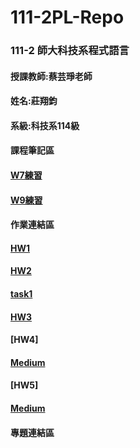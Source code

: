 # 111-2PL-Repo
### 111-2 師大科技系程式語言 
#### 授課教師:蔡芸琤老師
#### 姓名:莊翔鈞
#### 系級:科技系114級
#### 課程筆記區 
#### [W7練習](https://github.com/41071223H/111-2PL-Repo/blob/99e0a9a196a6cc5a9d278d2d8d8cbfa0315879eb/W7%E7%B7%B4%E7%BF%92.ipynb)
#### [W9練習](https://github.com/41071223H/111-2PL-Repo/blob/8a53aac82f98d6829da237f3d0fdf154037e1119/W9%E7%B7%B4%E7%BF%92.ipynb)
#### 作業連結區 
#### [HW1](https://github.com/41071223H/111-2PL-Repo/blob/ee8e66bbbe078258337955de5b632c482d47c177/HW1%20%E5%BB%B6%E4%BC%B8.ipynb)
#### [HW2](https://github.com/41071223H/111-2PL-Repo/blob/2f46ca2fc99908e9c50509076fd7a7bad5912cd9/HW2.ipynb) 
#### [task1](https://github.com/41071223H/111-2PL-Repo/blob/f31a39e63e58fc2f561d54aa0584aeebb26913be/1.ipynb)
#### [HW3](https://github.com/41071223H/111-2PL-Repo/blob/fa992ca0965661941f3baf626083de8e5392854d/HW3.ipynb)
#### [HW4]
#### [Medium](https://medium.com/@potter20021130/%E6%96%87%E5%AD%97%E6%8E%A2%E5%8B%98-tesla-model-3-%E8%A9%95%E8%AB%96-82e5f04ec572)
#### [HW5]
#### [Medium](https://medium.com/@potter20021130/%E5%85%A9%E6%AE%B5%E5%BC%8F%E5%BE%85%E8%BD%89-24ca9630bff9)
#### 專題連結區
